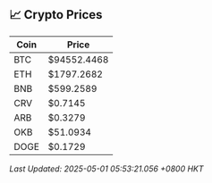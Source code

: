 ## 📈 Crypto Prices

| Coin | Price |
| ---- | ----- |
| BTC | $94552.4468 |
| ETH | $1797.2682 |
| BNB | $599.2589 |
| CRV | $0.7145 |
| ARB | $0.3279 |
| OKB | $51.0934 |
| DOGE | $0.1729 |

_Last Updated: 2025-05-01 05:53:21.056 +0800 HKT_